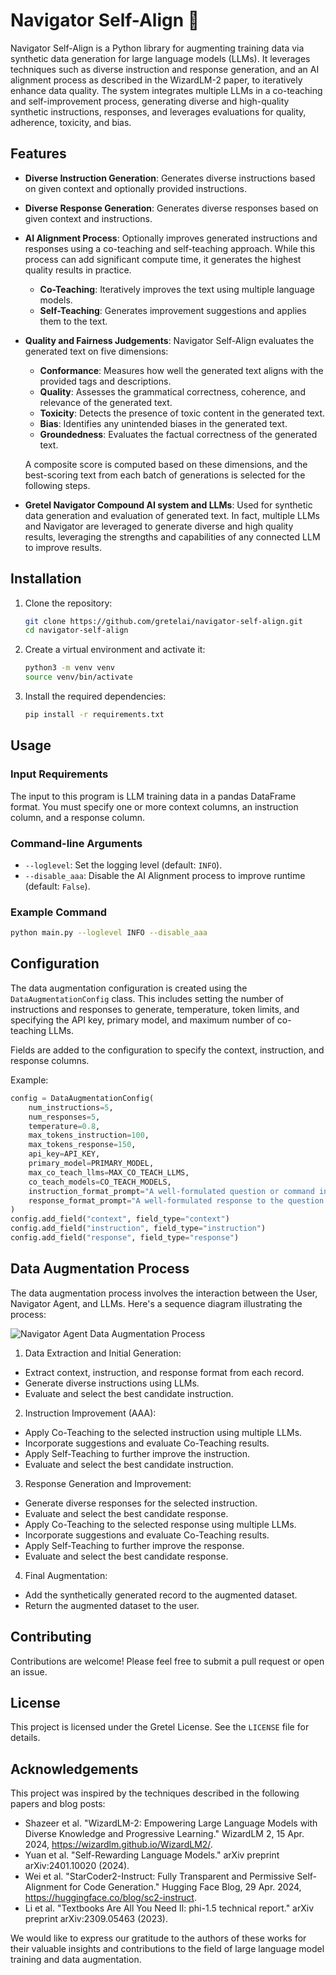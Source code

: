 # Navigator Self-Align 🚀

Navigator Self-Align is a Python library for augmenting training data via synthetic data generation for large language models (LLMs). It leverages techniques such as diverse instruction and response generation, and an AI alignment process as described in the WizardLM-2 paper, to iteratively enhance data quality. The system integrates multiple LLMs in a co-teaching and self-improvement process, generating diverse and high-quality synthetic instructions, responses, and leverages evaluations for quality, adherence, toxicity, and bias.

## Features

- **Diverse Instruction Generation**: Generates diverse instructions based on given context and optionally provided instructions.
- **Diverse Response Generation**: Generates diverse responses based on given context and instructions.
- **AI Alignment Process**: Optionally improves generated instructions and responses using a co-teaching and self-teaching approach. While this process can add significant compute time, it generates the highest quality results in practice.
  - **Co-Teaching**: Iteratively improves the text using multiple language models.
  - **Self-Teaching**: Generates improvement suggestions and applies them to the text.
- **Quality and Fairness Judgements**: Navigator Self-Align evaluates the generated text on five dimensions:
  - **Conformance**: Measures how well the generated text aligns with the provided tags and descriptions.
  - **Quality**: Assesses the grammatical correctness, coherence, and relevance of the generated text.
  - **Toxicity**: Detects the presence of toxic content in the generated text.
  - **Bias**: Identifies any unintended biases in the generated text.
  - **Groundedness**: Evaluates the factual correctness of the generated text.
  
  A composite score is computed based on these dimensions, and the best-scoring text from each batch of generations is selected for the following steps.
- **Gretel Navigator Compound AI system and LLMs**: Used for synthetic data generation and evaluation of generated text. In fact, multiple LLMs and Navigator are leveraged to generate diverse and high quality results, leveraging the strengths and capabilities of any connected LLM to improve results.

## Installation

1. Clone the repository:

   ```bash
   git clone https://github.com/gretelai/navigator-self-align.git
   cd navigator-self-align
   ```

2. Create a virtual environment and activate it:

   ```bash
   python3 -m venv venv
   source venv/bin/activate
   ```

3. Install the required dependencies:

   ```bash
   pip install -r requirements.txt
   ```

## Usage

### Input Requirements

The input to this program is LLM training data in a pandas DataFrame format. You must specify one or more context columns, an instruction column, and a response column.

### Command-line Arguments

- `--loglevel`: Set the logging level (default: `INFO`).
- `--disable_aaa`: Disable the AI Alignment process to improve runtime (default: `False`).

### Example Command

```bash
python main.py --loglevel INFO --disable_aaa
```

## Configuration

The data augmentation configuration is created using the `DataAugmentationConfig` class. This includes setting the number of instructions and responses to generate, temperature, token limits, and specifying the API key, primary model, and maximum number of co-teaching LLMs.

Fields are added to the configuration to specify the context, instruction, and response columns.

Example:

```python
config = DataAugmentationConfig(
    num_instructions=5,
    num_responses=5,
    temperature=0.8,
    max_tokens_instruction=100,
    max_tokens_response=150,
    api_key=API_KEY,
    primary_model=PRIMARY_MODEL,
    max_co_teach_llms=MAX_CO_TEACH_LLMS,
    co_teach_models=CO_TEACH_MODELS,
    instruction_format_prompt="A well-formulated question or command in everyday English.",
    response_format_prompt="A well-formulated response to the question in everyday English.",
)
config.add_field("context", field_type="context")
config.add_field("instruction", field_type="instruction")
config.add_field("response", field_type="response")
```

## Data Augmentation Process

The data augmentation process involves the interaction between the User, Navigator Agent, and LLMs. Here's a sequence diagram illustrating the process:

![Navigator Agent Data Augmentation Process](docs/images/navigator_agent_augment_data_flow.png)

1. Data Extraction and Initial Generation:
- Extract context, instruction, and response format from each record.
- Generate diverse instructions using LLMs.
- Evaluate and select the best candidate instruction.

2. Instruction Improvement (AAA):
- Apply Co-Teaching to the selected instruction using multiple LLMs.
- Incorporate suggestions and evaluate Co-Teaching results.
- Apply Self-Teaching to further improve the instruction.
- Evaluate and select the best candidate instruction.

3. Response Generation and Improvement:
- Generate diverse responses for the selected instruction.
- Evaluate and select the best candidate response.
- Apply Co-Teaching to the selected response using multiple LLMs.
- Incorporate suggestions and evaluate Co-Teaching results.
- Apply Self-Teaching to further improve the response.
- Evaluate and select the best candidate response.

4. Final Augmentation:
- Add the synthetically generated record to the augmented dataset.
- Return the augmented dataset to the user.

## Contributing

Contributions are welcome! Please feel free to submit a pull request or open an issue.

## License

This project is licensed under the Gretel License. See the `LICENSE` file for details.

## Acknowledgements

This project was inspired by the techniques described in the following papers and blog posts:

- Shazeer et al. "WizardLM-2: Empowering Large Language Models with Diverse Knowledge and Progressive Learning." WizardLM 2, 15 Apr. 2024, https://wizardlm.github.io/WizardLM2/.
- Yuan et al. "Self-Rewarding Language Models." arXiv preprint arXiv:2401.10020 (2024).
- Wei et al. "StarCoder2-Instruct: Fully Transparent and Permissive Self-Alignment for Code Generation." Hugging Face Blog, 29 Apr. 2024, https://huggingface.co/blog/sc2-instruct.
- Li et al. "Textbooks Are All You Need II: phi-1.5 technical report." arXiv preprint arXiv:2309.05463 (2023).

We would like to express our gratitude to the authors of these works for their valuable insights and contributions to the field of large language model training and data augmentation.
